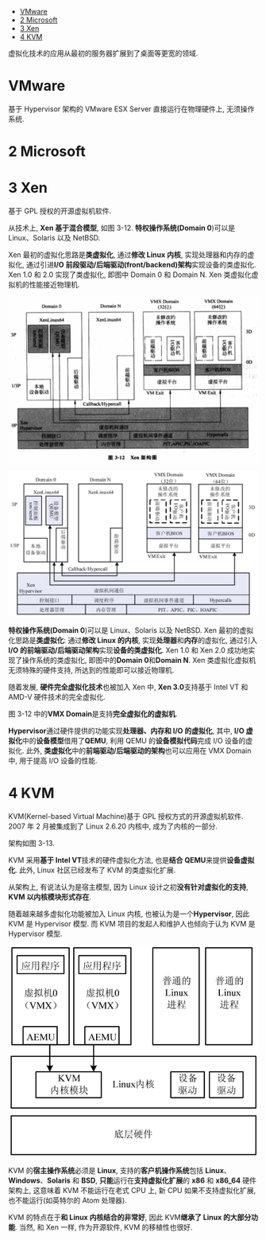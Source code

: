 
<!-- @import "[TOC]" {cmd="toc" depthFrom=1 depthTo=6 orderedList=false} -->

<!-- code_chunk_output -->

- [VMware](#vmware)
- [2 Microsoft](#2-microsoft)
- [3 Xen](#3-xen)
- [4 KVM](#4-kvm)

<!-- /code_chunk_output -->

虚拟化技术的应用从最初的服务器扩展到了桌面等更宽的领域.

# VMware

基于 Hypervisor 架构的 VMware ESX Server 直接运行在物理硬件上, 无须操作系统.

# 2 Microsoft

# 3 Xen

基于 GPL 授权的开源虚拟机软件.

从技术上, **Xen 基于混合模型**, 如图 3\-12. **特权操作系统(Domain 0**)可以是 Linux、Solaris 以及 NetBSD.

Xen 最初的虚拟化思路是**类虚拟化**, 通过**修改 Linux 内核**, 实现处理器和内存的虚拟化, 通过引进**I/O 前段驱动/后端驱动(front/backend)架构**实现设备的类虚拟化. Xen 1.0 和 2.0 实现了类虚拟化, 即图中 Domain 0 和 Domain N. Xen 类虚拟化虚拟机的性能接近物理机.

![config](./images/13.png)

![](./images/2019-07-03-13-53-09.png)

**特权操作系统(Domain 0**)可以是 Linux、Solaris 以及 NetBSD. Xen 最初的虚拟化思路是**类虚拟化**: 通过**修改 Linux 的内核**, 实现**处理器**和**内存**的虚拟化, 通过引入 **I/O 的前端驱动/后端驱动架构**实现**设备的类虚拟化**. Xen 1.0 和 Xen 2.0 成功地实现了操作系统的类虚拟化, 即图中的**Domain 0**和**Domain N**. Xen 类虚拟化虚拟机无须特殊的硬件支持, 所达到的性能即可以接近物理机.

随着发展, **硬件完全虚拟化技术**也被加入 Xen 中, **Xen 3.0**支持基于 Intel VT 和 AMD\-V 硬件技术的完全虚拟化.

图 3\-12 中的**VMX Domain**是支持**完全虚拟化的虚拟机**.

**Hypervisor**通过硬件提供的功能实现**处理器、内存和 I/O 的虚拟化**, 其中, **I/O 虚拟化**中的**设备模型**借用了**QEMU**, 利用 QEMU 的**设备模拟代码**完成 I/O 设备的虚拟化. 此外, **类虚拟化**中的**前端驱动/后端驱动的架构**也可以应用在 VMX Domain 中, 用于提高 I/O 设备的性能.

# 4 KVM

KVM(Kernel\-based Virtual Machine)基于 GPL 授权方式的开源虚拟机软件. 2007 年 2 月被集成到了 Linux 2.6.20 内核中, 成为了内核的一部分.

架构如图 3\-13.

KVM 采用**基于 Intel VT**技术的硬件虚拟化方法, 也是**结合 QEMU**来提供**设备虚拟化**. 此外, Linux 社区已经发布了 KVM 的类虚拟化扩展.

从架构上, 有说法认为是宿主模型, 因为 Linux 设计之初**没有针对虚拟化的支持**, **KVM 以内核模块形式存在**.

随着越来越多虚拟化功能被加入 Linux 内核, 也被认为是一个**Hypervisor**, 因此 KVM 是 Hypervisor 模型. 而 KVM 项目的发起人和维护人也倾向于认为 KVM 是 Hypervisor 模型.

![2019-12-12-17-50-58.png](./images/2019-12-12-17-50-58.png)

KVM 的**宿主操作系统**必须是 **Linux**, 支持的**客户机操作系统**包括 **Linux**、**Windows**、**Solaris** 和 **BSD**, **只能**运行在**支持虚拟化扩展**的 **x86** 和 **x86\_64** 硬件架构上, 这意味着 KVM 不能运行在老式 CPU 上, 新 CPU 如果不支持虚拟化扩展, 也不能运行(如英特尔的 Atom 处理器).

KVM 的特点在于**和 Linux 内核结合的非常好**, 因此 KVM**继承了 Linux 的大部分功能**. 当然, 和 Xen 一样, 作为开源软件, KVM 的移植性也很好.